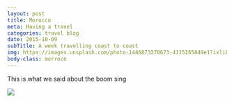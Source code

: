 ```yaml
---
layout: post
title: Morocco
meta: Having a travel
categories: travel blog
date: 2015-10-09 
subTitle: A week travelling coast to coast
img: https://images.unsplash.com/photo-1446873378673-4115165849e1?ixlib=rb-0.3.5&q=80&fm=jpg&crop=entropy&w=1080&fit=max&s=a2eb8991d719f130341c45917504305e
body-class: morroco 
---
```


<p>This is what we said about the boom sing</p>

<img src="http://static1.squarespace.com/static/514e40ffe4b0e29595fe765d/t/5647bbb0e4b072d19f90d5f1/1447541681826/?format=750w"/>